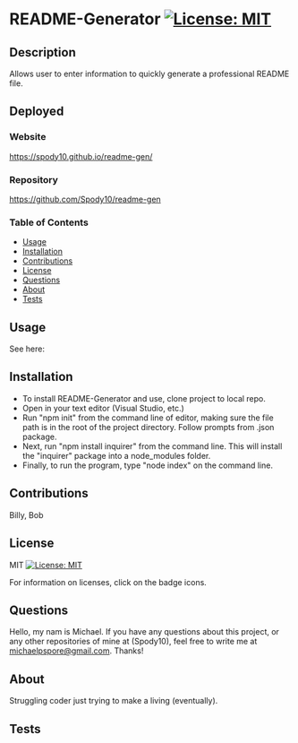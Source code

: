 # README-Generator [![License: MIT](https://img.shields.io/badge/License-MIT-yellowgreen)](https://opensource.org/licenses/MIT)

## Description

Allows user to enter information to quickly generate a professional README file.

## Deployed

### Website

https://spody10.github.io/readme-gen/

### Repository

https://github.com/Spody10/readme-gen

### Table of Contents

- [Usage](#usage)
- [Installation](#installation)
- [Contributions](#contributions)
- [License](#license)
- [Questions](#questions)
- [About](#about)
- [Tests](#tests)

## Usage

See here:

## Installation

- To install README-Generator and use, clone project to local repo.
- Open in your text editor (Visual Studio, etc.)
- Run "npm init" from the command line of editor, making sure the file path is in the root of the project directory. Follow prompts from .json package.
- Next, run "npm install inquirer" from the command line. This will install the "inquirer" package into a node_modules folder.
- Finally, to run the program, type "node index" on the command line.

## Contributions

Billy, Bob

## License

MIT [![License: MIT](https://img.shields.io/badge/License-MIT-yellowgreen)](https://opensource.org/licenses/MIT)

For information on licenses, click on the badge icons.

## Questions

Hello, my nam is Michael. If you have any questions about this project, or any other repositories of mine at (Spody10), feel free to write me at michaelpspore@gmail.com. Thanks!

## About

Struggling coder just trying to make a living (eventually).

## Tests
